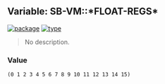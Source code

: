 ## Variable: SB-VM::\*FLOAT-REGS\*
[![package](https://img.shields.io/badge/Package-SB--VM-5f9ea0.svg?style=social&colorA=999999)](../) [![type](https://img.shields.io/badge/Type-Variable-5f9ea0.svg?style=social&colorA=999999)](../#variable) 

> No description.

### Value
```
(0 1 2 3 4 5 6 7 8 9 10 11 12 13 14 15)
```
